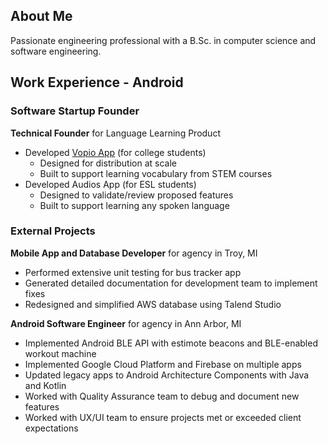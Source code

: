 
## About Me
Passionate engineering professional with a B.Sc. in computer science and software engineering.

## Work Experience - Android

### Software Startup Founder
**Technical Founder** for Language Learning Product
* Developed [Vopio App](https://github.com/rmesquit/vopio-android) (for college students)
  * Designed for distribution at scale
  * Built to support learning vocabulary from STEM courses
* Developed Audios App (for ESL students)
  * Designed to validate/review proposed features
  * Built to support learning any spoken language

### External Projects
**Mobile App and Database Developer** for agency in Troy, MI
* Performed extensive unit testing for bus tracker app
* Generated detailed documentation for development team to implement fixes
* Redesigned and simplified AWS database using Talend Studio

**Android Software Engineer** for agency in Ann Arbor, MI
* Implemented Android BLE API with estimote beacons and BLE-enabled workout machine
* Implemented Google Cloud Platform and Firebase on multiple apps
* Updated legacy apps to Android Architecture Components with Java and Kotlin
* Worked with Quality Assurance team to debug and document new features
* Worked with UX/UI team to ensure projects met or exceeded client expectations
